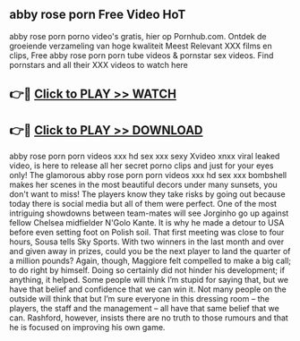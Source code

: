 ## abby rose porn Free Video HoT 

abby rose porn porno video's gratis, hier op Pornhub.com. Ontdek de groeiende verzameling van hoge kwaliteit Meest Relevant XXX films en clips,
Free abby rose porn porn tube videos & pornstar sex videos. Find pornstars and all their XXX videos to watch here


## 👉🔴 [Click to PLAY >> WATCH](http://us.freeplayer.one?title=abby_rose_porn&ref=16D)

## 👉🔴 [Click to PLAY >> DOWNLOAD](http://us.freeplayer.one?title=abby_rose_porn&ref=16D)


abby rose porn porn videos xxx hd sex xxx sexy Xvideo xnxx viral leaked video, is here to release all her secret porno clips and just for your eyes only! The glamorous abby rose porn porn videos xxx hd sex xxx bombshell makes her scenes in the most beautiful decors under many sunsets, you don't want to miss! The players know they take risks by going out because today there is social media but all of them were perfect. One of the most intriguing showdowns between team-mates will see Jorginho go up against fellow Chelsea midfielder N'Golo Kante. It is why he made a detour to USA before even setting foot on Polish soil. That first meeting was close to four hours, Sousa tells Sky Sports. With two winners in the last month and over and given away in prizes, could you be the next player to land the quarter of a million pounds? Again, though, Maggiore felt compelled to make a big call; to do right by himself. Doing so certainly did not hinder his development; if anything, it helped. Some people will think I’m stupid for saying that, but we have that belief and confidence that we can win it. Not many people on the outside will think that but I’m sure everyone in this dressing room – the players, the staff and the management – all have that same belief that we can. Rashford, however, insists there are no truth to those rumours and that he is focused on improving his own game.
